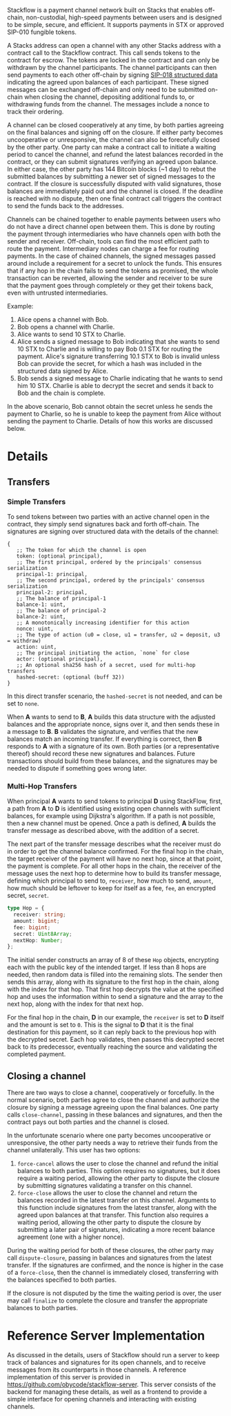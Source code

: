 Stackflow is a payment channel network built on Stacks that enables off-chain,
non-custodial, high-speed payments between users and is designed to be simple,
secure, and efficient. It supports payments in STX or approved SIP-010 fungible
tokens.

A Stacks address can open a channel with any other Stacks address with a
contract call to the Stackflow contract. This call sends tokens to the contract
for escrow. The tokens are locked in the contract and can only be withdrawn by
the channel participants. The channel participants can then send payments to
each other off-chain by signing
[SIP-018 structured data](https://github.com/stacksgov/sips/blob/main/sips/sip-018/sip-018-signed-structured-data.md)
indicating the agreed upon balances of each participant. These signed messages
can be exchanged off-chain and only need to be submitted on-chain when closing
the channel, depositing additional funds to, or withdrawing funds from the
channel. The messages include a nonce to track their ordering.

A channel can be closed cooperatively at any time, by both parties agreeing on
the final balances and signing off on the closure. If either party becomes
uncooperative or unresponsive, the channel can also be forecefully closed by the
other party. One party can make a contract call to initiate a waiting period to
cancel the channel, and refund the latest balances recorded in the contract, or
they can submit signatures verifying an agreed upon balance. In either case, the
other party has 144 Bitcoin blocks (~1 day) to rebut the submitted balances by
submitting a newer set of signed messages to the contract. If the closure is
successfully disputed with valid signatures, those balances are immediately paid
out and the channel is closed. If the deadline is reached with no dispute, then
one final contract call triggers the contract to send the funds back to the
addresses.

Channels can be chained together to enable payments between users who do not
have a direct channel open between them. This is done by routing the payment
through intermediaries who have channels open with both the sender and receiver.
Off-chain, tools can find the most efficient path to route the payment.
Intermediary nodes can charge a fee for routing payments. In the case of chained
channels, the signed messages passed around include a requirement for a secret
to unlock the funds. This ensures that if any hop in the chain fails to send the
tokens as promised, the whole transaction can be reverted, allowing the sender
and receiver to be sure that the payment goes through completely or they get
their tokens back, even with untrusted intermediaries.

Example:

1. Alice opens a channel with Bob.
2. Bob opens a channel with Charlie.
3. Alice wants to send 10 STX to Charlie.
4. Alice sends a signed message to Bob indicating that she wants to send 10 STX
   to Charlie and is willing to pay Bob 0.1 STX for routing the payment. Alice's
   signature transferring 10.1 STX to Bob is invalid unless Bob can provide the
   secret, for which a hash was included in the structured data signed by Alice.
5. Bob sends a signed message to Charlie indicating that he wants to send him 10
   STX. Charlie is able to decrypt the secret and sends it back to Bob and the
   chain is complete.

In the above scenario, Bob cannot obtain the secret unless he sends the payment
to Charlie, so he is unable to keep the payment from Alice without sending the
payment to Charlie. Details of how this works are discussed below.

# Details

## Transfers

### Simple Transfers

To send tokens between two parties with an active channel open in the contract,
they simply send signatures back and forth off-chain. The signatures are signing
over structured data with the details of the channel:

```clarity
{
   ;; The token for which the channel is open
   token: (optional principal),
   ;; The first principal, ordered by the principals' consensus serialization
   principal-1: principal,
   ;; The second principal, ordered by the principals' consensus serialization
   principal-2: principal,
   ;; The balance of principal-1
   balance-1: uint,
   ;; The balance of principal-2
   balance-2: uint,
   ;; A monotonically increasing identifier for this action
   nonce: uint,
   ;; The type of action (u0 = close, u1 = transfer, u2 = deposit, u3 = withdraw)
   action: uint,
   ;; The principal initiating the action, `none` for close
   actor: (optional principal),
   ;; An optional sha256 hash of a secret, used for multi-hop transfers
   hashed-secret: (optional (buff 32))
}
```

In this direct transfer scenario, the `hashed-secret` is not needed, and can be
set to `none`.

When **A** wants to send to **B**, **A** builds this data structure with the
adjusted balances and the appropriate nonce, signs over it, and then sends these
in a message to **B**. **B** validates the signature, and verifies that the new
balances match an incoming transfer. If everything is correct, then **B**
responds to **A** with a signature of its own. Both parties (or a representative
thereof) should record these new signatures and balances. Future transactions
should build from these balances, and the signatures may be needed to dispute if
something goes wrong later.

### Multi-Hop Transfers

When principal **A** wants to send tokens to principal **D** using StackFlow,
first, a path from **A** to **D** is identified using existing open channels
with sufficient balances, for example using Dijkstra's algorithm. If a path is
not possible, then a new channel must be opened. Once a path is defined, **A**
builds the transfer message as described above, with the addition of a secret.

The next part of the transfer message describes what the receiver must do in
order to get the channel balance confirmed. For the final hop in the chain, the
target receiver of the payment will have no next hop, since at that point, the
payment is complete. For all other hops in the chain, the receiver of the
message uses the next hop to determine how to build its transfer message,
defining which principal to send to, `receiver`, how much to send, `amount`, how
much should be leftover to keep for itself as a fee, `fee`, an encrypted secret,
`secret`.

```ts
type Hop = {
  receiver: string;
  amount: bigint;
  fee: bigint;
  secret: Uint8Array;
  nextHop: Number;
};
```

The initial sender constructs an array of 8 of these `Hop` objects, encrypting
each with the public key of the intended target. If less than 8 hops are needed,
then random data is filled into the remaining slots. The sender then sends this
array, along with its signature to the first hop in the chain, along with the
index for that hop. That first hop decrypts the value at the specified hop and
uses the information within to send a signature and the array to the next hop,
along with the index for that next hop.

For the final hop in the chain, **D** in our example, the `receiver` is set to
**D** itself and the amount is set to `0`. This is the signal to **D** that it
is the final destination for this payment, so it can reply back to the previous
hop with the decrypted secret. Each hop validates, then passes this decrypted
secret back to its predecessor, eventually reaching the source and validating
the completed payment.

## Closing a channel

There are two ways to close a channel, cooperatively or forcefully. In the
normal scenario, both parties agree to close the channel and authorize the
closure by signing a message agreeing upon the final balances. One party calls
`close-channel`, passing in these balances and signatures, and then the contract
pays out both parties and the channel is closed.

In the unfortunate scenario where one party becomes uncooperative or
unresponsive, the other party needs a way to retrieve their funds from the
channel unilaterally. This user has two options:

1. `force-cancel` allows the user to close the channel and refund the initial
   balances to both parties. This option requires no signatures, but it does
   require a waiting period, allowing the other party to dispute the closure by
   submitting signatures validating a transfer on this channel.
2. `force-close` allows the user to close the channel and return the balances
   recorded in the latest transfer on this channel. Arguments to this function
   include signatures from the latest transfer, along with the agreed upon
   balances at that transfer. This function also requires a waiting period,
   allowing the other party to dispute the closure by submitting a later pair of
   signatures, indicating a more recent balance agreement (one with a higher
   nonce).

During the waiting period for both of these closures, the other party may call
`dispute-closure`, passing in balances and signatures from the latest transfer.
If the signatures are confirmed, and the nonce is higher in the case of a
`force-close`, then the channel is immediately closed, transferring with the
balances specified to both parties.

If the closure is not disputed by the time the waiting period is over, the user
may call `finalize` to complete the closure and transfer the appropriate
balances to both parties.

# Reference Server Implementation

As discussed in the details, users of Stackflow should run a server to keep
track of balances and signatures for its open channels, and to receive messages
from its counterparts in those channels. A reference implementation of this
server is provided in https://github.com/obycode/stackflow-server. This server
consists of the backend for managing these details, as well as a frontend to
provide a simple interface for opening channels and interacting with existing
channels.
